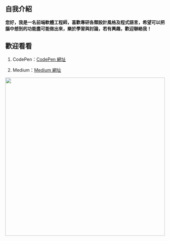 ## 自我介紹

**您好，我是一名前端軟體工程師，喜歡專研各類設計風格及程式語言，希望可以把腦中想到的功能盡可能做出來，樂於學習與討論，若有興趣，歡迎聯絡我！**

## 歡迎看看

1. CodePen：[CodePen 網址](https://codepen.io/chixxyy)

2. Medium：[Medium 網址](https://medium.com/@chixxyy)

<img src="https://media3.giphy.com/media/v1.Y2lkPTc5MGI3NjExNGNpcGF0dnhuNWVtYWtiMDc0Y2thbWR6c2p5NzIxemlqaWF2dW53bCZlcD12MV9pbnRlcm5hbF9naWZfYnlfaWQmY3Q9Zw/lBm4rgtyIPJmywXzLW/giphy.gif" width="100%" height="500px" />
